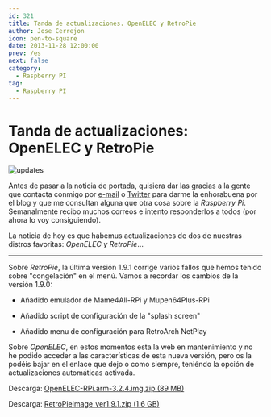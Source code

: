 ```yaml
---
id: 321
title: Tanda de actualizaciones. OpenELEC y RetroPie
author: Jose Cerrejon
icon: pen-to-square
date: 2013-11-28 12:00:00
prev: /es
next: false
category:
  - Raspberry PI
tag:
  - Raspberry PI
---
```


# Tanda de actualizaciones: OpenELEC y RetroPie

![updates](/images/2013/11/updates.jpg)

Antes de pasar a la noticia de portada, quisiera dar las gracias a la gente que contacta conmigo por [e-mail](mailto:ulysess@gmail.com) o [Twitter](http://twitter.com/ulysess10) para darme la enhorabuena por el blog y que me consultan alguna que otra cosa sobre la *Raspberry Pi*. Semanalmente recibo muchos correos e intento responderlos a todos (por ahora lo voy consiguiendo).

La noticia de hoy es que habemus actualizaciones de dos de nuestras distros favoritas: *OpenELEC y RetroPie*...

- - -
Sobre *RetroPie*, la última versión 1.9.1 corrige varios fallos que hemos tenido sobre "congelación" en el menú. Vamos a recordar los cambios de la versión 1.9.0:

* Añadido emulador de Mame4All-RPi y Mupen64Plus-RPi

* Añadido script de configuración de la "splash screen"

* Añadido menu de configuración para  RetroArch NetPlay

Sobre *OpenELEC*, en estos momentos esta la web en mantenimiento y no he podido acceder a las características de esta nueva versión, pero os la podéis bajar en el enlace que dejo o como siempre, teniéndo la opción de actualizaciones automáticas activada.

Descarga: [OpenELEC-RPi.arm-3.2.4.img.zip (89 MB)](http://resources.pichimney.com/OpenELEC/official_images/OpenELEC-RPi.arm-3.2.4.img.zip)

Descarga: [RetroPieImage_ver1.9.1.zip (1.6 GB)](http://blog.petrockblock.com/?wpdmdl=17)